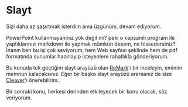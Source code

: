 # Slayt

Sizi daha az şaşırtmak isterdim  ama üzgünüm, devam ediyorum.

PowerPoint kullanmayanınız yok değil mi? peki o kapsamlı program ile yaptıklarınızı markdown ile yapmak mümkün desem, ne hissedersiniz? İnanın ben bu işi çok seviyorum, hem Web sayfası şeklinde hem de pdf formatında sunumlar hazırlayıp isteyenlere rahatlıkla gönderiyorum.

Bu konuda tek geçtiğim slayt arayüzü olan [ReMark](https://github.com/gnab/remark)'ı bir inceleyin, eminim memnun kalacaksınız. Eğer bir başka slayt arayüzü ararsanız da size [Cleaver](http://jdan.github.io/cleaver/)'ı önerebilirim.

Bir sonraki konu, herkesi derinden etkileyecek bir konu olacak, söz veriyorum.